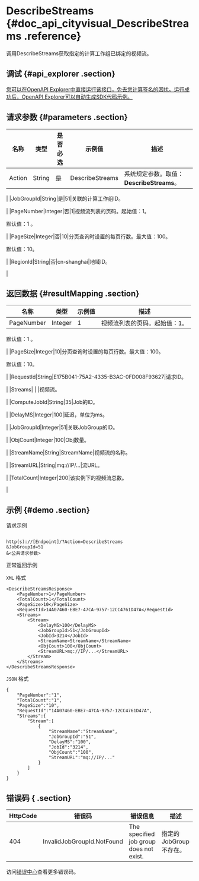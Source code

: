 # DescribeStreams {#doc_api_cityvisual_DescribeStreams .reference}

调用DescribeStreams获取指定的计算工作组已绑定的视频流。

## 调试 {#api_explorer .section}

[您可以在OpenAPI Explorer中直接运行该接口，免去您计算签名的困扰。运行成功后，OpenAPI Explorer可以自动生成SDK代码示例。](https://api.aliyun.com/#product=cityvisual&api=DescribeStreams&type=RPC&version=2018-10-30)

## 请求参数 {#parameters .section}

|名称|类型|是否必选|示例值|描述|
|--|--|----|---|--|
|Action|String|是|DescribeStreams|系统规定参数。取值：**DescribeStreams**。

 |
|JobGroupId|String|是|51|关联的计算工作组ID。

 |
|PageNumber|Integer|否|1|视频流列表的页码。起始值：1。

 默认值：1 。

 |
|PageSize|Integer|否|10|分页查询时设置的每页行数。最大值：100。

 默认值：10。

 |
|RegionId|String|否|cn-shanghai|地域ID。

 |

## 返回数据 {#resultMapping .section}

|名称|类型|示例值|描述|
|--|--|---|--|
|PageNumber|Integer|1|视频流列表的页码。起始值：1。

 默认值：1 。

 |
|PageSize|Integer|10|分页查询时设置的每页行数。最大值：100。

 默认值：10。

 |
|RequestId|String|E175B041-75A2-4335-B3AC-0FD008F93627|请求ID。

 |
|Streams| | |视频流。

 |
|ComputeJobId|String|35|Job的ID。

 |
|DelayMS|Integer|100|延迟，单位为ms。

 |
|JobGroupId|Integer|51|关联JobGroup的ID。

 |
|ObjCount|Integer|100|Obj数量。

 |
|StreamName|String|StreamName|视频流的名称。

 |
|StreamURL|String|mq://IP/...|流URL。

 |
|TotalCount|Integer|200|该实例下的视频流总数。

 |

## 示例 {#demo .section}

请求示例

``` {#request_demo}

http(s)://[Endpoint]/?Action=DescribeStreams
&JobGroupId=51
&<公共请求参数>

```

正常返回示例

`XML` 格式

``` {#xml_return_success_demo}
<DescribeStreamsResponse>
    <PageNumber>1</PageNumber>
    <TotalCount>1</TotalCount>
    <PageSize>10</PageSize>
    <RequestId>14A07460-EBE7-47CA-9757-12CC4761D47A</RequestId>
    <Streams>
        <Stream>
            <DelayMS>100</DelayMS>
            <JobGroupId>51</JobGroupId>
            <JobId>3214</JobId>
            <StreamName>StreamName</StreamName>
            <ObjCount>100</ObjCount>
            <StreamURL>mq://IP/...</StreamURL>
        </Stream>
    </Streams>
</DescribeStreamsResponse>
```

`JSON` 格式

``` {#json_return_success_demo}
{
	"PageNumber":"1",
	"TotalCount":"1",
	"PageSize":"10",
	"RequestId":"14A07460-EBE7-47CA-9757-12CC4761D47A",
	"Streams":{
		"Stream":[
			{
				"StreamName":"StreamName",
				"JobGroupId":"51",
				"DelayMS":"100",
				"JobId":"3214",
				"ObjCount":"100",
				"StreamURL":"mq://IP/..."
			}
		]
	}
}
```

## 错误码 { .section}

|HttpCode|错误码|错误信息|描述|
|--------|---|----|--|
|404|InvalidJobGroupId.NotFound|The specified job group does not exist.|指定的JobGroup不存在。|

访问[错误中心](https://error-center.aliyun.com/status/product/cityvisual)查看更多错误码。

